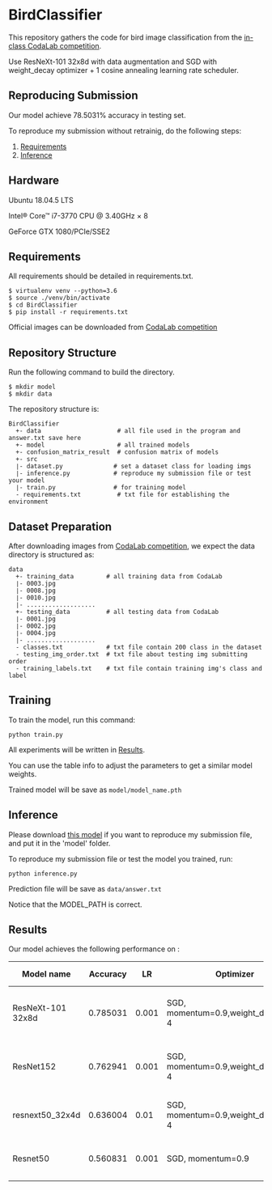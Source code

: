 # BirdClassifier

This repository gathers the code for bird image classification from the [in-class CodaLab competition](https://competitions.codalab.org/competitions/35668?secret_key=09789b13-35ec-4928-ac0f-6c86631dda07).

Use ResNeXt-101 32x8d with data augmentation and SGD with weight_decay optimizer + 1 cosine annealing learning rate scheduler.

## Reproducing Submission
Our model achieve 78.5031% accuracy in testing set.

To reproduce my submission without retrainig, do the following steps:
1. [Requirements](#Requirements)
2. [Inference](#Inference)

## Hardware

Ubuntu 18.04.5 LTS

Intel® Core™ i7-3770 CPU @ 3.40GHz × 8

GeForce GTX 1080/PCIe/SSE2


## Requirements

All requirements should be detailed in requirements.txt.

```env
$ virtualenv venv --python=3.6
$ source ./venv/bin/activate
$ cd BirdClassifier
$ pip install -r requirements.txt
```

Official images can be downloaded from [CodaLab competition](https://competitions.codalab.org/competitions/35668?secret_key=09789b13-35ec-4928-ac0f-6c86631dda07#participate-get_starting_kit)


## Repository Structure

Run the following command to build the directory.
```
$ mkdir model
$ mkdir data
```

The repository structure is:
```
BirdClassifier
  +- data                     # all file used in the program and answer.txt save here
  +- model                    # all trained models
  +- confusion_matrix_result  # confusion matrix of models
  +- src            
  ∣- dataset.py              # set a dataset class for loading imgs
  ∣- inference.py            # reproduce my submission file or test your model
  ∣- train.py                # for training model
  - requirements.txt          # txt file for establishing the environment
```

## Dataset Preparation
After downloading images from [CodaLab competition](https://competitions.codalab.org/competitions/35668?secret_key=09789b13-35ec-4928-ac0f-6c86631dda07#participate-get_starting_kit), we expect the data directory is structured as:
```
data
  +- training_data         # all training data from CodaLab
  ∣- 0003.jpg
  ∣- 0008.jpg
  ∣- 0010.jpg
  ∣- ...................
  +- testing_data          # all testing data from CodaLab
  ∣- 0001.jpg
  ∣- 0002.jpg  
  ∣- 0004.jpg
  ∣- ...................
  - classes.txt            # txt file contain 200 class in the dataset
  - testing_img_order.txt  # txt file about testing img submitting order
  - training_labels.txt    # txt file contain training img's class and label
```


## Training

To train the model, run this command:

```train
python train.py
```

All experiments will be written in [Results](#Results).

You can use the table info to adjust the parameters to get a similar model weights.

Trained model will be save as ```model/model_name.pth```

## Inference

Please download [this model](https://reurl.cc/Rb2ZD6) if you want to reproduce my submission file, and put it in the 'model' folder.

To reproduce my submission file or test the model you trained, run:

```inference
python inference.py
```

Prediction file will be save as ```data/answer.txt```

Notice that the MODEL_PATH is correct.

## Results

Our model achieves the following performance on :


| **Model name**   | **Accuracy** | **LR** | **Optimizer**                       | **Batch size**     | **Scheduler**              |**Img size** | **Other**                                                                     |
|-------------------|--------------|--------|-------------------------------------|--------------------|----------------------------|--------------|-------------------------------------------------------------------------------|
| ResNeXt-101 32x8d | 0.785031 | 0.001 | SGD, momentum=0.9,weight_decay=3e-4 | train: 4, test:12  | CosineAnnealing, T_max=200 | 375 x 375    | max_padding, CenterCrop, (HorizontalFlip,or VerticalFlip), unfreeze all layer |
| ResNet152         | 0.762941 | 0.001 | SGD, momentum=0.9,weight_decay=3e-4 | train: 4, test:12  | CosineAnnealing, T_max=200 | 375 x 375    | max_padding, CenterCrop, (HorizontalFlip,or VerticalFlip), unfreeze all layer |
| resnext50_32x4d   | 0.636004 | 0.01 | SGD, momentum=0.9,weight_decay=3e-4 | All: 32            | CosineAnnealing, T_max=200 | 224 x 224    | Horizontal, Rotation, unfreeze last 3 layer                                   |
| Resnet50          | 0.560831 | 0.001 | SGD, momentum=0.9                   | All: 64            | CosineAnnealing, T_max=4   | 224 x 224    | Horizontal, training set *2, unfreeze 'layer4' and  'fc'                      |

